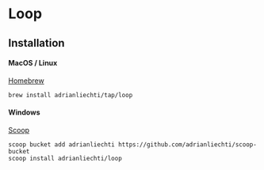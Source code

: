 # Loop

## Installation

#### MacOS / Linux

[Homebrew](https://brew.sh)

```
brew install adrianliechti/tap/loop
```

#### Windows

[Scoop](https://scoop.sh)

```shell
scoop bucket add adrianliechti https://github.com/adrianliechti/scoop-bucket
scoop install adrianliechti/loop
```